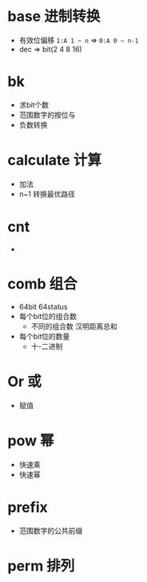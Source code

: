 # base 进制转换

- 有效位偏移 `1:A 1 ~ n` => `0:A 0 ~ n-1`
- dec => bit(2 4 8 16)

# bk

- 求bit个数
- 范围数字的按位与
- 负数转换

# calculate 计算

- 加法
- n~1 转换最优路径

# cnt
- 

# comb 组合

- 64bit 64status
- 每个bit位的组合数
    - 不同的组合数 汉明距离总和
- 每个bit位的数量
    - 十-二进制

# Or 或

- 赋值

# pow 幂

- 快速乘
- 快速幂

# prefix

- 范围数字的公共前缀

# perm 排列

